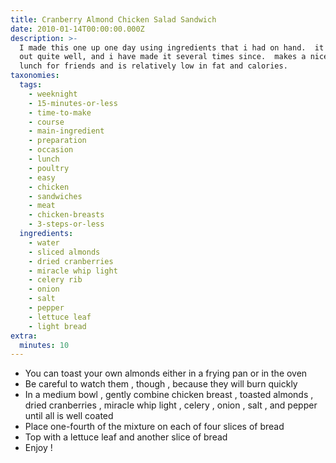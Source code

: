 ```yaml
---
title: Cranberry Almond Chicken Salad Sandwich
date: 2010-01-14T00:00:00.000Z
description: >-
  I made this one up one day using ingredients that i had on hand.  it turned
  out quite well, and i have made it several times since.  makes a nice quick
  lunch for friends and is relatively low in fat and calories.
taxonomies:
  tags:
    - weeknight
    - 15-minutes-or-less
    - time-to-make
    - course
    - main-ingredient
    - preparation
    - occasion
    - lunch
    - poultry
    - easy
    - chicken
    - sandwiches
    - meat
    - chicken-breasts
    - 3-steps-or-less
  ingredients:
    - water
    - sliced almonds
    - dried cranberries
    - miracle whip light
    - celery rib
    - onion
    - salt
    - pepper
    - lettuce leaf
    - light bread
extra:
  minutes: 10
---
```

 - You can toast your own almonds either in a frying pan or in the oven
 - Be careful to watch them , though , because they will burn quickly
 - In a medium bowl , gently combine chicken breast , toasted almonds , dried cranberries , miracle whip light , celery , onion , salt , and pepper until all is well coated
 - Place one-fourth of the mixture on each of four slices of bread
 - Top with a lettuce leaf and another slice of bread
 - Enjoy !
